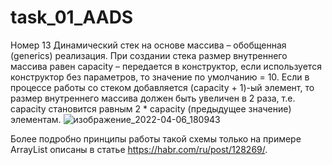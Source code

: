 # task_01_AADS
Номер 13
Динамический стек на основе массива – обобщенная (generics) реализация.
При создании стека размер внутреннего массива равен capacity – передается в конструктор,
если используется конструктор без параметров, то значение по умолчанию = 10.
Если в процессе работы со стеком добавляется (capacity + 1)-ый элемент, 
то размер внутреннего массива должен быть увеличен в 2 раза, 
т.е. capacity становится равным 2 * capacity (предыдущее значение) элементам. 
	 ![изображение_2022-04-06_180943](https://user-images.githubusercontent.com/44434924/162007236-62c0fc55-fe34-4a15-9795-ae1fc32456a8.png)

Более подробно принципы работы такой схемы только на примере ArrayList описаны в статье https://habr.com/ru/post/128269/.
